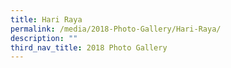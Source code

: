 ```yaml
---
title: Hari Raya
permalink: /media/2018-Photo-Gallery/Hari-Raya/
description: ""
third_nav_title: 2018 Photo Gallery
---
```

